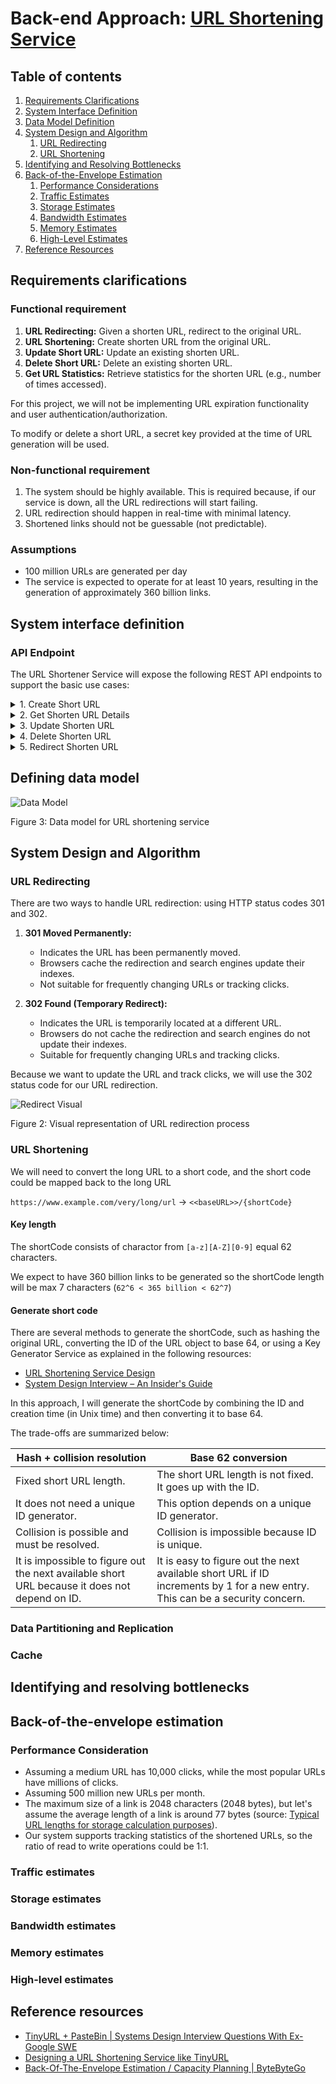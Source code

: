 # Back-end Approach: [URL Shortening Service](https://roadmap.sh/projects/url-shortening-service)

## Table of contents

1. [Requirements Clarifications](#requirements-clarifications)
2. [System Interface Definition](#system-interface-definition)
3. [Data Model Definition](#defining-data-model)
4. [System Design and Algorithm](#system-design-and-algorithm)
    1. [URL Redirecting](#url-redirecting)
    2. [URL Shortening](#url-shortening)
5. [Identifying and Resolving Bottlenecks](#identifying-and-resolving-bottlenecks)
6. [Back-of-the-Envelope Estimation](#back-of-the-envelope-estimation)
    1. [Performance Considerations](#performance-consideration)
    2. [Traffic Estimates](#traffic-estimates)
    3. [Storage Estimates](#storage-estimates)
    4. [Bandwidth Estimates](#bandwidth-estimates)
    5. [Memory Estimates](#memory-estimates)
    6. [High-Level Estimates](#high-level-estimates)
7. [Reference Resources](#reference-resources)

## Requirements clarifications

### Functional requirement

1. **URL Redirecting:** Given a shorten URL, redirect to the original URL.
2. **URL Shortening:** Create shorten URL from the original URL.
3. **Update Short URL:** Update an existing shorten URL.
4. **Delete Short URL:** Delete an existing shorten URL.
5. **Get URL Statistics:** Retrieve statistics for the shorten URL (e.g., number of times accessed).

For this project, we will not be implementing URL expiration functionality and user authentication/authorization.

To modify or delete a short URL, a secret key provided at the time of URL generation will be used.

### Non-functional requirement

1. The system should be highly available. This is required because, if our service is down, all the URL redirections will start failing.
2. URL redirection should happen in real-time with minimal latency.
3. Shortened links should not be guessable (not predictable).

### Assumptions

- 100 million URLs are generated per day
- The service is expected to operate for at least 10 years, resulting in the generation of approximately 360 billion links.

## System interface definition

### API Endpoint

The URL Shortener Service will expose the following REST API endpoints to support the basic use cases:

<details>
<summary>1. Create Short URL</summary>

- **Endpoint:** `/api/v1/shorten_urls`
- **Method:** `POST`
- **Description:** Create a shortened URL from the original URL. The response includes a unique key that can be used to modify the shortened URL and a shorten_code that will be used for redirection.
- **Request Body:**

  ```json
  {
    "original_url": "https://www.example.com/very/long/url"
  }
  ```

- **Response:**

  ```json
  {
    "key": "unique_key_for_modification",
    "shorten_code": "shortCode"
  }
  ```

</details>

<details>
<summary>2. Get Shorten URL Details</summary>

- **Endpoint:** `/api/v1/shorten_urls/{shorten_code}?key={key}`
- **Method:** `GET`
- **Description:** Get the detail of the shorten URL, include the statistics information
- **Path Parameter:**
  - `shorten_code`: The shortened URL identifier.
  - `key`: Authorize key
- **Response:**

  ```json
  {
    "original_url": "https://www.example.com/very/long/url",
    "access_count": 999
  }
  ```

</details>

<details>
<summary>3. Update Shorten URL</summary>

- **Endpoint:** `/api/v1/shorten_urls/{shorten_code}`
- **Method:** `PUT`
- **Description:** Update the original URL associated with the shortened URL.
- **Path Parameter:**
  - `shorten_code`: The shortened URL identifier.
- **Request Body:**

  ```json
  {
    "key": "unique_key_for_modification",
    "original_url": "https://www.example.com/very/long/url"
  }
  ```

- **Response:**

  ```json
  {
    "result": true
  }
  ```

</details>

<details>
<summary>4. Delete Shorten URL</summary>

- **Endpoint:** `/api/v1/shorten_urls/{shorten_code}`
- **Method:** `DELETE`
- **Description:** Delete the shortened URL.
- **Path Parameter:**
  - `shorten_code`: The shortened URL identifier.
- **Request Body:**

  ```json
  {
    "key": "unique_key_for_modification"
  }
  ```

- **Response:**

  ```json
  {
    "result": true
  }
  ```

</details>

<details>
<summary>5. Redirect Shorten URL</summary>

- **Endpoint:** `/{shorten_code}`
- **Method:** `GET`
- **Description:** Redirect to the original URL.
- **Path Parameter:**
  - `shorten_code`: The shortened URL identifier.
- **Response:**
  - **Status Code:** `302 Found`
  - **Headers:**
    - `Location`: The original URL

</details>

## Defining data model

![Data Model](url_data_model.png)

Figure 3: Data model for URL shortening service

## System Design and Algorithm

### URL Redirecting

There are two ways to handle URL redirection: using HTTP status codes 301 and 302.

1. **301 Moved Permanently:**
   - Indicates the URL has been permanently moved.
   - Browsers cache the redirection and search engines update their indexes.
   - Not suitable for frequently changing URLs or tracking clicks.

2. **302 Found (Temporary Redirect):**
   - Indicates the URL is temporarily located at a different URL.
   - Browsers do not cache the redirection and search engines do not update their indexes.
   - Suitable for frequently changing URLs and tracking clicks.

Because we want to update the URL and track clicks, we will use the 302 status code for our URL redirection.

![Redirect Visual](redirect_visual.png)

Figure 2: Visual representation of URL redirection process

### URL Shortening

We will need to convert the long URL to a short code, and the short code could be mapped back to the long URL

```https://www.example.com/very/long/url``` -> ```<<baseURL>>/{shortCode}```

#### Key length

The shortCode consists of charactor from ```[a-z][A-Z][0-9]``` equal 62 characters.

We expect to have 360 billion links to be generated so the shortCode length will be max 7 characters (```62^6 < 365 billion < 62^7```)

#### Generate short code

There are several methods to generate the shortCode, such as hashing the original URL, converting the ID of the URL object to base 64, or using a Key Generator Service as explained in the following resources:

- [URL Shortening Service Design](https://www.designgurus.io/course-play/grokking-the-system-design-interview/doc/designing-a-url-shortening-service-like-tinyurl)
- [System Design Interview – An Insider's Guide](https://www.amazon.com/System-Design-Interview-insiders-Second/dp/B08CMF2CQF)

In this approach, I will generate the shortCode by combining the ID and creation time (in Unix time) and then converting it to base 64.

The trade-offs are summarized below:

| **Hash + collision resolution**                                  | **Base 62 conversion**                                                                 |
|------------------------------------------------------------------|----------------------------------------------------------------------------------------|
| Fixed short URL length.                                           | The short URL length is not fixed. It goes up with the ID.                              |
| It does not need a unique ID generator.                           | This option depends on a unique ID generator.                                           |
| Collision is possible and must be resolved.                      | Collision is impossible because ID is unique.                                           |
| It is impossible to figure out the next available short URL because it does not depend on ID. | It is easy to figure out the next available short URL if ID increments by 1 for a new entry. This can be a security concern. |

### Data Partitioning and Replication

### Cache

## Identifying and resolving bottlenecks

## Back-of-the-envelope estimation

### Performance Consideration

- Assuming a medium URL has 10,000 clicks, while the most popular URLs have millions of clicks.
- Assuming 500 million new URLs per month.
- The maximum size of a link is 2048 characters (2048 bytes), but let's assume the average length of a link is around 77 bytes (source: [Typical URL lengths for storage calculation purposes](https://stackoverflow.com/questions/6168962/typical-url-lengths-for-storage-calculation-purposes-url-shortener)).
- Our system supports tracking statistics of the shortened URLs, so the ratio of read to write operations could be 1:1.

### Traffic estimates

### Storage estimates

### Bandwidth estimates

### Memory estimates

### High-level estimates

## Reference resources

- [TinyURL + PasteBin | Systems Design Interview Questions With Ex-Google SWE](https://www.youtube.com/watch?v=5V6Lam8GZo4&list=PLjTveVh7FakJOoY6GPZGWHHl4shhDT8iV)
- [Designing a URL Shortening Service like TinyURL](https://www.designgurus.io/course-play/grokking-the-system-design-interview/doc/designing-a-url-shortening-service-like-tinyurl)
- [Back-Of-The-Envelope Estimation / Capacity Planning | ByteByteGo](https://www.youtube.com/watch?v=UC5xf8FbdJc&ab_channel=ByteByteGo)
